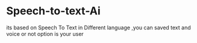 # Speech-to-text-Ai
its based on Speech To Text  in Different language ,you can saved text and voice  or not option is your user
